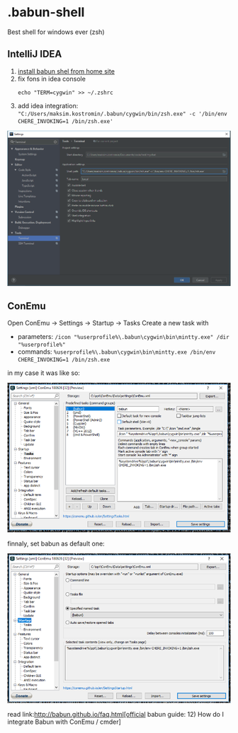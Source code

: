 # .babun-shell
Best shell for windows ever (zsh)

## IntelliJ IDEA

1. [install babun shel from home site]()
2. fix fons in idea console
   ```
   echo "TERM=cygwin" >> ~/.zshrc
   ```
3. add idea integration: `"C:/Users/maksim.kostromin/.babun/cygwin/bin/zsh.exe" -c '/bin/env CHERE_INVOKING=1 /bin/zsh.exe'`

![idea -> settings -> Terminal](./idea.png)
<!--
Format: ![Alt Text](./idea.png)
Format: ![Alt Text](https://github.com/daggerok/.babun-shell/edit/master/idea.png)
-->

## ConEmu

Open ConEmu -> Settings -> Startup -> Tasks
Create a new task with

- parameters: `/icon "%userprofile%\.babun\cygwin\bin\mintty.exe" /dir "%userprofile%"`
- commands: `%userprofile%\.babun\cygwin\bin\mintty.exe /bin/env CHERE_INVOKING=1 /bin/zsh.exe`

in my case it was like so:

![ConEmu -> Settings -> Startup -> Tasks](./ConEmu-1.png)

finnaly, set babun as default one:

![ConEmu -> Settings -> Startup](./ConEmu-2.png)

read link:http://babun.github.io/faq.html[official babun guide: 12) How do I integrate Babun with ConEmu / cmder]
